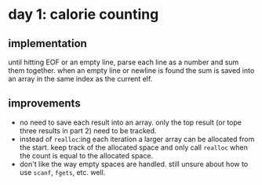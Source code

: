 # day 1: calorie counting
## implementation
until hitting EOF or an empty line, parse each line as a number and sum them together. when an empty line or newline is found the sum is saved into an array in the same index as the current elf.

## improvements
- no need to save each result into an array. only the top result (or tope three results in part 2) need to be tracked.
- instead of `realloc`:ing each iteration a larger array can be allocated from the start. keep track of the allocated space and only call `realloc` when the count is equal to the allocated space.
- don't like the way empty spaces are handled. still unsure about how to use `scanf`, `fgets`, etc. well.
